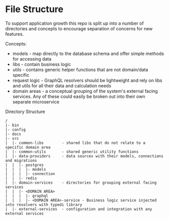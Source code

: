 # File Structure

To support application growth this repo is split up into a number of directories and concepts to encourage separation of concerns for new features.

Concepts:

- models - map directly to the database schema and offer simple methods for accessing data
- libs - contain business logic
- utils - contains generic helper functions that are not domain/data specific
- request logic - GraphQL resolvers should be lightweight and rely on libs and utils for all their data and calculation needs
- domain areas - a conceptual grouping of the system's external facing services. Any of these could easily be broken out into their own separate microservice

Directory Structure

```
/
|- bin
|- config
|- docs
|- src
|  |- common-libs        - shared libs that do not relate to a specific domain area
|  |- common-utils       - shared generic utility functions
|  |- data-providers     - data sources with their models, connections and migrations
|  |  |- postgres
|  |  |  |- models
|  |  |  |- connection
|  |  |- redis
|  |- domain-services    - directories for grouping external facing services
|  |  |- <DOMAIN AREA>
|  |  |  |- graphql
|  |  |  |- <DOMAIN AREA>-service - Business logic service injected into resolvers with typedi library
|  |- external-services  - configuration and integration with any external services

```
